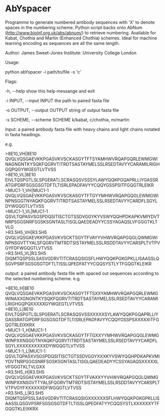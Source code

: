 # AbYspacer
Programme to generate numbered antibody sequences with 'X' to denote spaces in the numbering scheme. Python script backs onto AbNum (http://www.bioinf.org.uk/abs/abnum/) to retrieve numbering.
Available for Kabat, Chothia and Martin (Enhanced Chothia) schemes. Ideal for machine learning encoding as sequences are all the same length.

Author: James Sweet-Jones
Institute: University College London

Usage: 

python abYspacer -i path/to/file -s 'c'

Flags:

  -h, --help                      show this help messange and exit
  
  -i INPUT, --input INPUT         the path to paired fasta file
  
  -o OUTPUT, --output OUTPUT      string of output fasta file
  
  -s SCHEME, --scheme SCHEME      k/kabat, c/chothia, m/martin
  
Input: a paired antibody fasta file with heavy chains and light chains notated in fasta headings.

e.g.

\>8E10_VH|8E10<br />
QVQLVQSGAEVKKPGASVKVSCKASGYTFTSYAMHWVRQAPGQRLEWMGWINAGNGNTKYSQKFQGRVTITRDTSASTAYMELSSLRSEDTAVYYCARAMILRIGHGQPQGYWGEGTLVTVSS<br />
\>8E10_VL|8E10<br />
EIVLTQSPGTLSLSPGERATLSCRASQSVSSSYLAWYQQKPGQAPRLLIYGASSRATGIPDRFSGSGSGTDFTLTISRLEPADFAVYYCQQYGSSPSITFGQGTRLEIKR<br />
\>MUC1-1_VH|MUC1-1<br />
QVQLVQSGAEVKKPGASVKVSCKASGYTFTGYYMHWVRQAPGQGLEWMGWINPNSGGTNYAQKFQGRVTITRDTSASTAYMELSSLRSEDTAVYYCARDFLSGYLDYWGQGTLVTVSS<br />
\>MUC1-1_VL|MUC1-1<br />
QSVLTQPASVSGSPDQSITISCTGTSSDVGGYKYVSWYQQHPDKAPKVMIYDVTNRPSGGSNRFSGSKSGNTASLTISGLQAEDEADYYCSSYAGAQSLVFGGGTKLTVLG<br />
\>R3.5H5_VH|R3.5H5<br />
QVQLVQSGAEVKKPGASVKVSCKTSGYTFVAYYVHWVRQAPGQGLQWMGWINPNSGVTTYALSFQGRVTMTRDTSISTAYMELSSLRSDDTAVYYCARSPLTVTPVGYFDFWGQGTLVTVSS<br />
\>R3.5H5_VL|R3.5H5<br />
DIQMTQSPSSLSASVGDRVTITCRASQSIGSFLHWYQQKPGKGPKLLISAASSLQSGVPSRFSGSGSGTDFTLTISSLQPEDFATYYCQQSYSTLYTFGQGTKLEIKR<br />


output: a paired antibody fasta file with spaced out sequences according to the selected numbering scheme.
e.g.

\>8E10_H|8E10<br />
QVQLVQSGAEVKKPGASVKVSCKASGYTFTSXXYAMHWVRQAPGQRLEWMGWINAXXGNGNTKYSQKFQGRVTITRDTSASTAYMELSSLRSEDTAVYYCARAMILRIGHGQPQXXXXXGYWGEGTLVTVSS<br />
\>8E10_L|8E10<br />
EIVLTQSPGTLSLSPGERATLSCRASQSVSSXXXXXSYLAWYQQKPGQAPRLLIYGASSRATGIPDRFSGSGSGTDFTLTISRLEPADFAVYYCQQYGSSPSXXXXXITFGQGTRLEIXKRX<br />
\>MUC1-1_H|MUC1-1<br />
QVQLVQSGAEVKKPGASVKVSCKASGYTFTGXXYYMHWVRQAPGQGLEWMGWINPXXNSGGTNYAQKFQGRVTITRDTSASTAYMELSSLRSEDTAVYYCARDFLSGYLXXXXXXXXXXDYWGQGTLVTVSS<br />
\>MUC1-1_L|MUC1-1<br />
QSVLTQPASXVSGSPDQSITISCTGTSSDVGGYXXXKYVSWYQQHPDKAPKVMIYDVTNRPSGGSNRFSGSKSGNTASLTISGLQAEDEADYYCSSYAGAQSXXXXXLVFGGGTKLTVLGXX<br />
\>R3.5H5_H|R3.5H5<br />
QVQLVQSGAEVKKPGASVKVSCKTSGYTFVAXXYYVHWVRQAPGQGLQWMGWINPXXNSGVTTYALSFQGRVTMTRDTSISTAYMELSSLRSDDTAVYYCARSPLTVTPVGYFXXXXXXDFWGQGTLVTVSS<br />
\>R3.5H5_L|R3.5H5<br />
DIQMTQSPSSLSASVGDRVTITCRASQSIGXXXXXXSFLHWYQQKPGKGPKLLISAASSLQSGVPSRFSGSGSGTDFTLTISSLQPEDFATYYCQQSYSTLXXXXXXYTFGQGTKLEIXKRX<br />

